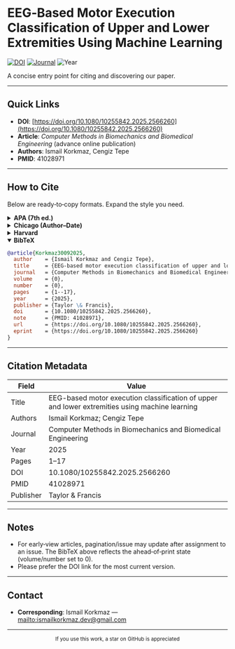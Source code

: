 # EEG‑Based Motor Execution Classification of Upper and Lower Extremities Using Machine Learning

[![DOI](https://img.shields.io/badge/DOI-10.1080%2F10255842.2025.2566260-blue)](https://doi.org/10.1080/10255842.2025.2566260)
[![Journal](https://img.shields.io/badge/Journal-Computer%20Methods%20in%20Biomechanics%20and%20Biomedical%20Engineering-6a1b9a)](https://www.tandfonline.com/journals/gcmb20)
![Year](https://img.shields.io/badge/Year-2025-black)

A concise entry point for citing and discovering our paper.

---

## Quick Links

* **DOI**: [https://doi.org/10.1080/10255842.2025.2566260](https://doi.org/10.1080/10255842.2025.2566260)
* **Article**: *Computer Methods in Biomechanics and Biomedical Engineering* (advance online publication)
* **Authors**: Ismail Korkmaz, Cengiz Tepe
* **PMID**: 41028971

---

## How to Cite

Below are ready‑to‑copy formats. Expand the style you need.

<details>
<summary><strong>APA (7th ed.)</strong></summary>

> Korkmaz, I., & Tepe, C. (2025). EEG-based motor execution classification of upper and lower extremities using machine learning. *Computer Methods in Biomechanics and Biomedical Engineering*, 1–17. [https://doi.org/10.1080/10255842.2025.2566260](https://doi.org/10.1080/10255842.2025.2566260)

</details>

<details>
<summary><strong>Chicago (Author–Date)</strong></summary>

> Korkmaz, Ismail, and Cengiz Tepe. 2025. “EEG-Based Motor Execution Classification of Upper and Lower Extremities Using Machine Learning.” *Computer Methods in Biomechanics and Biomedical Engineering*, September, 1–17. [https://doi.org/10.1080/10255842.2025.2566260](https://doi.org/10.1080/10255842.2025.2566260).

</details>

<details>
<summary><strong>Harvard</strong></summary>

> Korkmaz, I. and Tepe, C. (2025) ‘EEG-based motor execution classification of upper and lower extremities using machine learning’, *Computer Methods in Biomechanics and Biomedical Engineering*, pp. 1–17. doi: 10.1080/10255842.2025.2566260.

</details>

<details open>
<summary><strong>BibTeX</strong></summary>

```bibtex
@article{Korkmaz30092025,
  author    = {Ismail Korkmaz and Cengiz Tepe},
  title     = {EEG-based motor execution classification of upper and lower extremities using machine learning},
  journal   = {Computer Methods in Biomechanics and Biomedical Engineering},
  volume    = {0},
  number    = {0},
  pages     = {1--17},
  year      = {2025},
  publisher = {Taylor \& Francis},
  doi       = {10.1080/10255842.2025.2566260},
  note      = {PMID: 41028971},
  url       = {https://doi.org/10.1080/10255842.2025.2566260},
  eprint    = {https://doi.org/10.1080/10255842.2025.2566260}
}
```

</details>

---

## Citation Metadata

| Field     | Value                                                                                          |
| --------- | ---------------------------------------------------------------------------------------------- |
| Title     | EEG-based motor execution classification of upper and lower extremities using machine learning |
| Authors   | Ismail Korkmaz; Cengiz Tepe                                                                    |
| Journal   | Computer Methods in Biomechanics and Biomedical Engineering                                    |
| Year      | 2025                                                                                           |
| Pages     | 1–17                                                                                           |
| DOI       | 10.1080/10255842.2025.2566260                                                                  |
| PMID      | 41028971                                                                                       |
| Publisher | Taylor & Francis                                                                               |

---

## Notes

* For early‑view articles, pagination/issue may update after assignment to an issue. The BibTeX above reflects the ahead‑of‑print state (volume/number set to 0).
* Please prefer the DOI link for the most current version.

---

## Contact

* **Corresponding**: Ismail Korkmaz — [mailto:ismailkorkmaz.dev@gmail.com](mailto:ismailkorkmaz.dev@gmail.com)

---

<p align="center">
  <sub>If you use this work, a star on GitHub is appreciated </sub>
</p>
